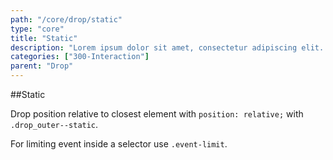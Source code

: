 ```yaml
---
path: "/core/drop/static"
type: "core"
title: "Static"
description: "Lorem ipsum dolor sit amet, consectetur adipiscing elit. Nunc tempus laoreet leo sit amet iaculis."
categories: ["300-Interaction"]
parent: "Drop"
---
```


##Static

Drop position relative to closest element with `position: relative;` with `.drop_outer--static`.

For limiting event inside a selector use `.event-limit`.

<demo>
  <demovanilla src="demos/inline/demos/drop/static">
  </demovanilla>
</demo>
